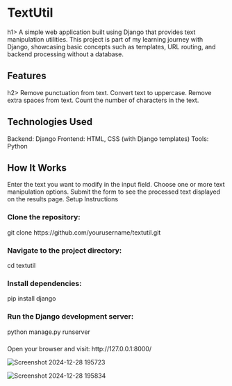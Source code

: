 <h1>TextUtil</h1>h1>
A simple web application built using Django that provides text manipulation utilities. This project is part of my learning journey with Django, showcasing basic concepts such as templates, URL routing, and backend processing without a database.

<h2>Features</h2>h2>
Remove punctuation from text.
Convert text to uppercase.
Remove extra spaces from text.
Count the number of characters in the text.
<h2>Technologies Used</h2>
Backend: Django
Frontend: HTML, CSS (with Django templates)
Tools: Python
<h2>How It Works</h2>
Enter the text you want to modify in the input field.
Choose one or more text manipulation options.
Submit the form to see the processed text displayed on the results page.
Setup Instructions
<h3>Clone the repository:</h3>
git clone https://github.com/yourusername/textutil.git
<h3>Navigate to the project directory:</h3>
cd textutil
<h3>Install dependencies:</h3>
pip install django
<h3>Run the Django development server:</h3>
python manage.py runserver
<h3></h3>Open your browser and visit:</h3>
http://127.0.0.1:8000/



![Screenshot 2024-12-28 195723](https://github.com/user-attachments/assets/42ed5dbb-5254-4f9a-8fe4-78b9a6217fcd)


![Screenshot 2024-12-28 195834](https://github.com/user-attachments/assets/addb5efd-c976-4f3a-ae63-c3f56a435f2a)
